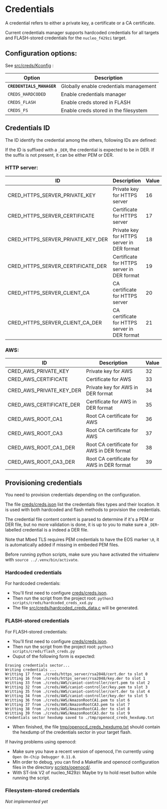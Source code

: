 # Credentials

A credential refers to either a private key, a certificate or a CA certificate.

Current credentials manager supports hardcoded credentials for all targets and
FLASH-stored credentials for the `nucleo_f429zi` target.

## Configuration options:

See [src/creds/Kconfig](../src/creds/Kconfig) :

| Option                    | Description                            |
| ------------------------- | -------------------------------------- |
| **`CREDENTIALS_MANAGER`** | Globally enable credentials management |
| `CREDS_HARDCODED`         | Enable credentials manager             |
| `CREDS_FLASH`             | Enable creds stored in FLASH           |
| `CREDS_FS`                | Enable creds stored in the filesystem  |

## Credentials ID

The ID identify the credential among the others, following IDs are defined:

If the ID is suffixed with a `_DER`, the credential is expected to be in DER.
If the suffix is not present, it can be either PEM or DER.

### HTTP server:

| ID                                | Description                                   | Value |
| --------------------------------- | --------------------------------------------- | ----- |
| CRED_HTTPS_SERVER_PRIVATE_KEY     | Private key for HTTPS server                  | 16    |
| CRED_HTTPS_SERVER_CERTIFICATE     | Certificate for HTTPS server                  | 17    |
| CRED_HTTPS_SERVER_PRIVATE_KEY_DER | Private key for HTTPS server in DER format    | 18    |
| CRED_HTTPS_SERVER_CERTIFICATE_DER | Certificate for HTTPS server in DER format    | 19    |
| CRED_HTTPS_SERVER_CLIENT_CA       | CA certificate for HTTPS server               | 20    |
| CRED_HTTPS_SERVER_CLIENT_CA_DER   | CA certificate for HTTPS server in DER format | 21    |

### AWS:

| ID                       | Description                               | Value |
| ------------------------ | ----------------------------------------- | ----- |
| CRED_AWS_PRIVATE_KEY     | Private key for AWS                       | 32    |
| CRED_AWS_CERTIFICATE     | Certificate for AWS                       | 33    |
| CRED_AWS_PRIVATE_KEY_DER | Private key for AWS in DER format         | 34    |
| CRED_AWS_CERTIFICATE_DER | Certificate for AWS in DER format         | 35    |
| CRED_AWS_ROOT_CA1        | Root CA certificate for AWS               | 36    |
| CRED_AWS_ROOT_CA3        | Root CA certificate for AWS               | 37    |
| CRED_AWS_ROOT_CA1_DER    | Root CA certificate for AWS in DER format | 38    |
| CRED_AWS_ROOT_CA3_DER    | Root CA certificate for AWS in DER format | 39    |

## Provisioning credentials

You need to provision credentials depending on the configuration.

The file [creds/creds.json](../creds/creds.json) list the credentials files
types and their location. It is used with both hardcoded and flash methods to
provision the credentials.

The credential file content  content is parsed to determine if it's a PEM or DER file, but no more 
validation is done, it is up to you to make sure a `_DER`-labelled credential is
a indeed a DER file.

Note that Mbed TLS requires PEM credentials to have the EOS marker `\0`, it is
automatically added if missing in embeded PEM files.

Before running python scripts, make sure you have activated the virtualenv 
with `source ../.venv/bin/activate`.

### Hardcoded credentials

For hardcoded credentials:
- You'll first need to configure [creds/creds.json](../creds/creds.json).
- Then run the script from the project root: `python3 scripts/creds/hardcoded_creds_xxd.py`
- The file [src/creds/hardcoded_creds_data.c](../src/creds/hardcoded_creds_data.c) will be generated.


### FLASH-stored credentials

For FLASH-stored credentials:
- You'll first need to configure [creds/creds.json](../creds/creds.json).
- Then run the script from the project root: `python3 scripts/creds/flash_creds.py`
- Ouput of the following form is expected:
```
Erasing credentials sector...
Writing credentials ...
Writting 17 from ./creds/https_server/rsa2048/cert.der to slot 0
Writting 16 from ./creds/https_server/rsa2048/key.der to slot 1
Writting 33 from ./creds/AWS/caniot-controller/cert.pem to slot 2
Writting 32 from ./creds/AWS/caniot-controller/key.pem to slot 3
Writting 35 from ./creds/AWS/caniot-controller/cert.der to slot 4
Writting 34 from ./creds/AWS/caniot-controller/key.der to slot 5
Writting 36 from ./creds/AWS/AmazonRootCA1.pem to slot 6
Writting 37 from ./creds/AWS/AmazonRootCA3.pem to slot 7
Writting 38 from ./creds/AWS/AmazonRootCA1.der to slot 8
Writting 39 from ./creds/AWS/AmazonRootCA3.der to slot 9
Credentials sector hexdump saved to ./tmp/openocd_creds_hexdump.txt
```
- When finished, the file [tmp/openocd_creds_hexdump.txt](../tmp/openocd_creds_hexdump.txt) should contain
the hexdump of the credentials sector in your target flash.

If having problems using openocd:
- Make sure you have a recent version of openocd, I'm currently using `Open On-Chip Debugger 0.11.0`.
- MIn order to debug, you can find a Makefile and openocd configuration files in
  the directory [scripts/openocd/](../scripts/openocd/).
- With ST-link V2 of nucleo_f429zi: Maybe try to hold reset button while running the script.

### Filesystem-stored credentials

*Not implemented yet*
